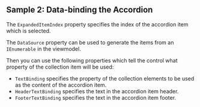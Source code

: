 ## Sample 2: Data-binding the Accordion

The `ExpandedItemIndex` property specifies the index of the accordion item which is selected.

The `DataSource` property can be used to generate the items from an `IEnumerable` in the viewmodel.

Then you can use the following properties which tell the control what property of the collection item will be used:

* `TextBinding` specifies the property of the collection elements to be used as the content of the accordion item.
* `HeaderTextBinding` specifies the text in the accordion item header.
* `FooterTextBinding` specifies the text in the accordion item footer.